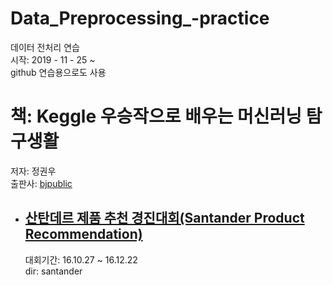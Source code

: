 # Data_Preprocessing_-practice
데이터 전처리 연습  
시작: 2019 - 11 - 25 ~  
github 연습용으로도 사용  

# 책: Keggle 우승작으로 배우는 머신러닝 탐구생활
저자: 정권우  
출판사: [bjpublic](http://www.bjpublic.co.kr/)  

- ## [산탄데르 제품 추천 경진대회(Santander Product Recommendation)](https://www.kaggle.com/c/santander-product-recommendation/overview)  
    대회기간: 16.10.27 ~ 16.12.22  
    dir: santander  
    